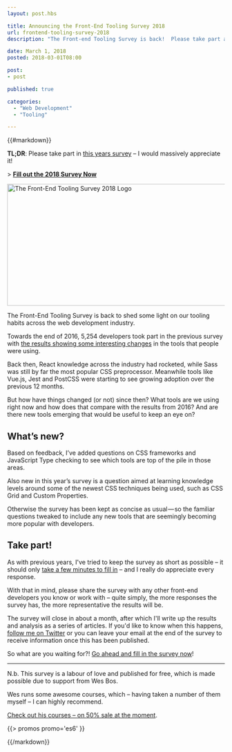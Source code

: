 ```yaml
---
layout: post.hbs

title: Announcing the Front-End Tooling Survey 2018
url: frontend-tooling-survey-2018
description: "The Front-end Tooling Survey is back!  Please take part and help to provide insight into the tools we all use."

date: March 1, 2018
posted: 2018-03-01T08:00

post:
- post

published: true

categories:
  - "Web Development"
  - "Tooling"

---
```


{{#markdown}}

**TL;DR**: Please take part in [this years survey](http://ashn.uk/survey-2018) – I would massively appreciate it!

\> **[Fill out the 2018 Survey Now](http://ashn.uk/survey-2018)**

<div class="img img--logo">
	<div class="adaptive-image" data-adaptive="" data-adaptive-image-breakpoints="320" data-alt="The Front-End Tooling Survey 2018 Logo" data-img-320="/assets/img/blog/tooling-survey/2018/logo-small.png" data-img-max="/assets/img/blog/tooling-survey/2018/logo-mid.png">
		<noscript>
			<img src="/assets/img/blog/tooling-survey/2018/logo-mid.png" width="801" height="282" alt="The Front-End Tooling Survey 2018 Logo" />
		</noscript>
	</div>
</div>

The Front-End Tooling Survey is back to shed some light on our tooling habits across the web development industry.

Towards the end of 2016, 5,254 developers took part in the previous survey with [the results showing some interesting changes](/blog/frontend-tooling-survey-2016-results) in the tools that people were using.

Back then, React knowledge across the industry had rocketed, while Sass was still by far the most popular CSS preprocessor.  Meanwhile tools like Vue.js, Jest and PostCSS were starting to see growing adoption over the previous 12 months.

But how have things changed (or not) since then?  What tools are we using right now and how does that compare with the results from 2016?  And are there new tools emerging that would be useful to keep an eye on?

## What’s new?

Based on feedback, I’ve added questions on CSS frameworks and JavaScript Type checking to see which tools are top of the pile in those areas.

Also new in this year’s survey is a question aimed at learning knowledge levels around some of the newest CSS techniques being used, such as CSS Grid and Custom Properties.

Otherwise the survey has been kept as concise as usual — so the familiar questions tweaked to include any new tools that are seemingly becoming more popular with developers.

## Take part!

As with previous years, I've tried to keep the survey as short as possible – it should only [take a few minutes to fill in](http://ashn.uk/survey-2018) – and I really do appreciate every response.

With that in mind, please share the survey with any other front-end developers you know or work with – quite simply, the more responses the survey has, the more representative the results will be.

The survey will close in about a month, after which I'll write up the results and analysis as a series of articles.  If you'd like to know when this happens, [follow me on Twitter](https://twitter.com/AshNolan_) or you can leave your email at the end of the survey to receive information once this has been published.

So what are you waiting for?! [Go ahead and fill in the survey now](http://ashn.uk/survey-2018)!

---

N.b. This survey is a labour of love and published for free, which is made possible due to support from Wes Bos.

Wes runs some awesome courses, which – having taken a number of them myself – I can highly recommend.

[Check out his courses – on 50% sale at the moment](/affiliates).

{{> promos promo='es6' }}

{{/markdown}}




